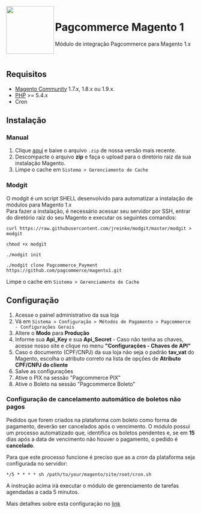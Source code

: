 <img src="https://avatars.githubusercontent.com/u/128087947?s=400&u=f71900b26de86f2942b40c8c4e9d0d70df39b3d8&v=4&s=200" width="127px" height="127px" align="left"/>

# Pagcommerce Magento 1

Módulo de integração Pagcommerce para Magento 1.x

<br>

## Requisitos

- [Magento Community](https://magento.com/products/community-edition) 1.7.x, 1.8.x ou 1.9.x.
- [PHP](http://php.net) >= 5.4.x
- Cron

## Instalação

### Manual

1. Clique [aqui](https://github.com/pagcommerce/magento1/releases) e baixe o arquivo `.zip` de nossa versão mais recente.
2. Descompacte o arquivo **zip** e faça o upload para o diretório raiz da sua instalação Magento.
3. Limpe o cache em `Sistema > Gerenciamento de Cache`

### Modgit

O modgit é um script SHELL desenvolvido para automatizar a instalação de módulos para Magento 1.x  <br>
Para fazer a instalação, é necessário acessar seu servidor por SSH, entrar do diretório raiz do seu Magento e executar os seguintes comandos:
```
curl https://raw.githubusercontent.com/jreinke/modgit/master/modgit > modgit
```
```
chmod +x modgit
```

```
./modgit init 
```

```
./modgit clone Pagcommerce_Payment https://github.com/pagcommerce/magento1.git
```
Limpe o cache em `Sistema > Gerenciamento de Cache`


## Configuração

1. Acesse o painel administrativo da sua loja
2. Vá em `Sistema > Configuração > Métodos de Pagamento > Pagcommerce - Configurações Gerais`
3. Altere o **Modo** para **Produção** 
4. Informe sua **Api_Key** e sua **Api_Secret** - Caso não tenha as chaves, acesse nosso site e clique no menu **"Configurações - Chaves de API"**
5. Caso o documento (CPF/CNPJ) da sua loja não seja o padrão **tav_vat** do Magento, escolha o atributo correto na lista de opções de  **Atributo CPF/CNPJ do cliente**
6. Salve as configurações
7. Ative o PIX na sessão "Pagcommerce PIX"
8. Ative o Boleto na sessão "Pagcommerce Boleto"

### Configuração de cancelamento automático de boletos não pagos

Pedidos que forem criados na plataforma com boleto como forma de pagamento,
deverão ser cancelados após o vencimento. O módulo possui um processo
automatizado que, identifica os boletos pendentes e, se em **15** dias após a
data de vencimento não houver o pagamento, o pedido é **cancelado**.

Para que este processo funcione é preciso que as a _cron_ da plataforma seja
configurada no servidor:

`*/5 * * * * sh /path/to/your/magento/site/root/cron.sh`

A instrução acima irá executar o módulo de gerenciamento de tarefas agendadas
a cada 5 minutos.

Mais detalhes sobre esta configuração no [link](https://amasty.com/blog/configure-magento-cron-job/)
